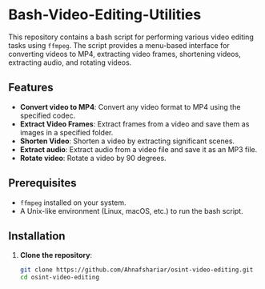 # Bash-Video-Editing-Utilities

This repository contains a bash script for performing various video editing tasks using `ffmpeg`. The script provides a menu-based interface for converting videos to MP4, extracting video frames, shortening videos, extracting audio, and rotating videos.

## Features

- **Convert video to MP4**: Convert any video format to MP4 using the specified codec.
- **Extract Video Frames**: Extract frames from a video and save them as images in a specified folder.
- **Shorten Video**: Shorten a video by extracting significant scenes.
- **Extract audio**: Extract audio from a video file and save it as an MP3 file.
- **Rotate video**: Rotate a video by 90 degrees.

## Prerequisites

- `ffmpeg` installed on your system.
- A Unix-like environment (Linux, macOS, etc.) to run the bash script.

## Installation

1. **Clone the repository**:

   ```bash
   git clone https://github.com/Ahnafshariar/osint-video-editing.git
   cd osint-video-editing
